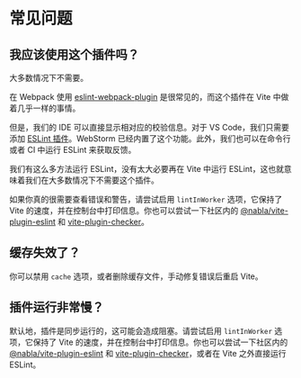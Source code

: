 # 常见问题

## 我应该使用这个插件吗？

大多数情况下不需要。

在 Webpack 使用 [eslint-webpack-plugin](https://github.com/webpack-contrib/eslint-webpack-plugin) 是很常见的，而这个插件在 Vite 中做着几乎一样的事情。

但是，我们的 IDE 可以直接显示相对应的校验信息。对于 VS Code，我们只需要添加 [ESLint 插件](https://marketplace.visualstudio.com/items?itemName=dbaeumer.vscode-eslint)。WebStorm 已经内置了这个功能。此外，我们也可以在命令行或者 CI 中运行 ESLint 来获取反馈。
  
我们有这么多方法运行 ESLint，没有太大必要再在 Vite 中运行 ESLint，这也就意味着我们在大多数情况下不需要这个插件。

如果你真的很需要查看错误和警告，请尝试启用 `lintInWorker` 选项，它保持了 Vite 的速度，并在控制台中打印信息。你也可以尝试一下社区内的 [@nabla/vite-plugin-eslint](https://github.com/nabla/vite-plugin-eslint) 和 [vite-plugin-checker](https://github.com/fi3ework/vite-plugin-checker)。

## 缓存失效了？

你可以禁用 `cache` 选项，或者删除缓存文件，手动修复错误后重启 Vite。

## 插件运行非常慢？

默认地，插件是同步运行的，这可能会造成阻塞。请尝试启用 `lintInWorker` 选项，它保持了 Vite 的速度，并在控制台中打印信息。你也可以尝试一下社区内的 [@nabla/vite-plugin-eslint](https://github.com/nabla/vite-plugin-eslint) 和 [vite-plugin-checker](https://github.com/fi3ework/vite-plugin-checker)，或者在 Vite 之外直接运行 ESLint。
